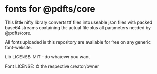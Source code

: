 # fonts for @pdfts/core

This little nifty library converts ttf files into useable json files with packed base64 streams containing the actual file plus all parameters needed by @pdfts/core.

All fonts uploaded in this repository are available for free on any generic font-website.

Lib LICENSE: MIT - do whatever you want!

Font LICENSE: &copy; the respective creator/owner
